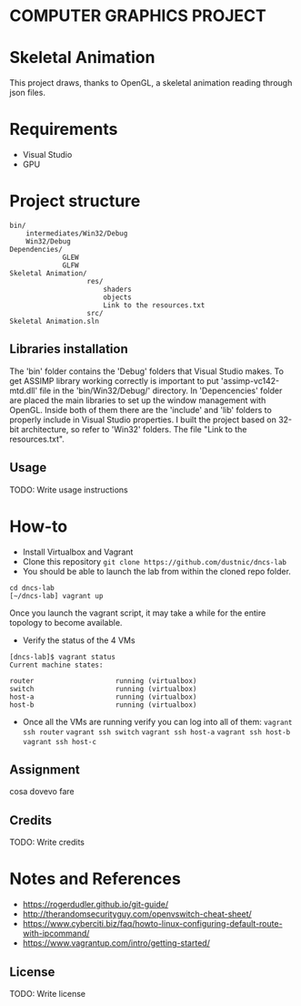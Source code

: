 # COMPUTER GRAPHICS PROJECT
# Skeletal Animation

This project draws, thanks to OpenGL, a skeletal animation reading through json files.

# Requirements
 - Visual Studio
 - GPU
 
# Project structure
```
bin/
    intermediates/Win32/Debug
    Win32/Debug
Dependencies/
             GLEW
             GLFW
Skeletal Animation/
                   res/
                       shaders
                       objects
                       Link to the resources.txt
                   src/
Skeletal Animation.sln
```
 
## Libraries installation
The 'bin' folder contains the 'Debug' folders that Visual Studio makes. To get ASSIMP library working correctly is important to put 'assimp-vc142-mtd.dll' file in the 'bin/Win32/Debug/' directory.
In 'Depencencies' folder are placed the main libraries to set up the window management with OpenGL. Inside both of them there are the 'include' and 'lib' folders to properly include in Visual Studio properties. I built the project based on 32-bit architecture, so refer to 'Win32' folders.
The file "Link to the resources.txt".
## Usage
TODO: Write usage instructions
# How-to
 - Install Virtualbox and Vagrant
 - Clone this repository
`git clone https://github.com/dustnic/dncs-lab`
 - You should be able to launch the lab from within the cloned repo folder.
```
cd dncs-lab
[~/dncs-lab] vagrant up
```
Once you launch the vagrant script, it may take a while for the entire topology to become available.
 - Verify the status of the 4 VMs
 ```
 [dncs-lab]$ vagrant status                                                                                                                                                                
Current machine states:

router                    running (virtualbox)
switch                    running (virtualbox)
host-a                    running (virtualbox)
host-b                    running (virtualbox)
```
- Once all the VMs are running verify you can log into all of them:
`vagrant ssh router`
`vagrant ssh switch`
`vagrant ssh host-a`
`vagrant ssh host-b`
`vagrant ssh host-c`

## Assignment
cosa dovevo fare

## Credits
TODO: Write credits
# Notes and References
- https://rogerdudler.github.io/git-guide/
- http://therandomsecurityguy.com/openvswitch-cheat-sheet/
- https://www.cyberciti.biz/faq/howto-linux-configuring-default-route-with-ipcommand/
- https://www.vagrantup.com/intro/getting-started/

## License
TODO: Write license

